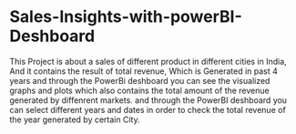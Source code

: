 # Sales-Insights-with-powerBI-Deshboard

This Project is about a sales of different product in different cities in India, And it contains the result of total revenue, Which is Generated in past 4 years and through the PowerBi deshboard you can see the visualized graphs and plots which also contains the total amount of the revenue generated by diffenrent markets.
and through the PowerBI deshboard you can select different years and dates in order to check the total revenue of the year generated by certain City.
